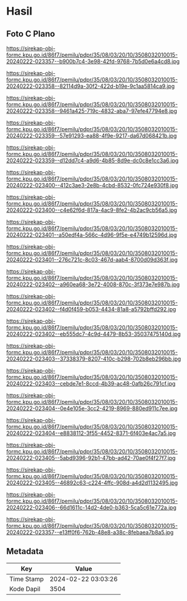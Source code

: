 # Hasil

## Foto C Plano

https://sirekap-obj-formc.kpu.go.id/86f7/pemilu/pdpr/35/08/03/20/10/3508032010015-20240222-023357--b900b7c4-3e98-42fd-9768-7b5d0e6a4cd8.jpg

https://sirekap-obj-formc.kpu.go.id/86f7/pemilu/pdpr/35/08/03/20/10/3508032010015-20240222-023358--82114d9a-30f2-422d-b19e-9c1aa5814ca9.jpg

https://sirekap-obj-formc.kpu.go.id/86f7/pemilu/pdpr/35/08/03/20/10/3508032010015-20240222-023358--9461a425-719c-4832-aba7-97efe47794e8.jpg

https://sirekap-obj-formc.kpu.go.id/86f7/pemilu/pdpr/35/08/03/20/10/3508032010015-20240222-023359--57e91293-ea88-4f9e-9217-da67d068421b.jpg

https://sirekap-obj-formc.kpu.go.id/86f7/pemilu/pdpr/35/08/03/20/10/3508032010015-20240222-023359--d12dd7c4-a9d6-4b85-8d9e-dc0c8e1cc3a6.jpg

https://sirekap-obj-formc.kpu.go.id/86f7/pemilu/pdpr/35/08/03/20/10/3508032010015-20240222-023400--412c3ae3-2e8b-4cbd-8532-0fc724e930f8.jpg

https://sirekap-obj-formc.kpu.go.id/86f7/pemilu/pdpr/35/08/03/20/10/3508032010015-20240222-023400--c4e62f6d-817a-4ac9-8fe2-4b2ac9cb56a5.jpg

https://sirekap-obj-formc.kpu.go.id/86f7/pemilu/pdpr/35/08/03/20/10/3508032010015-20240222-023401--a50edf4a-566c-4d96-9f5e-e4749b12596d.jpg

https://sirekap-obj-formc.kpu.go.id/86f7/pemilu/pdpr/35/08/03/20/10/3508032010015-20240222-023401--276c721c-8c03-467d-aab4-8700d09d363f.jpg

https://sirekap-obj-formc.kpu.go.id/86f7/pemilu/pdpr/35/08/03/20/10/3508032010015-20240222-023402--a960ea68-3e72-4008-870c-3f373e7e987b.jpg

https://sirekap-obj-formc.kpu.go.id/86f7/pemilu/pdpr/35/08/03/20/10/3508032010015-20240222-023402--f4d0f459-b053-4434-81a8-a5792bffd292.jpg

https://sirekap-obj-formc.kpu.go.id/86f7/pemilu/pdpr/35/08/03/20/10/3508032010015-20240222-023402--eb555dc7-4c9d-4479-8b53-35037475140d.jpg

https://sirekap-obj-formc.kpu.go.id/86f7/pemilu/pdpr/35/08/03/20/10/3508032010015-20240222-023403--37338379-8207-410c-b298-702b8eb296bb.jpg

https://sirekap-obj-formc.kpu.go.id/86f7/pemilu/pdpr/35/08/03/20/10/3508032010015-20240222-023403--cebde7e1-8ccd-4b39-ac48-0afb26c791cf.jpg

https://sirekap-obj-formc.kpu.go.id/86f7/pemilu/pdpr/35/08/03/20/10/3508032010015-20240222-023404--0e4e105e-3cc2-4219-8969-880ed911c7ee.jpg

https://sirekap-obj-formc.kpu.go.id/86f7/pemilu/pdpr/35/08/03/20/10/3508032010015-20240222-023404--e8838112-3f55-4452-8371-6f403e4ac7a5.jpg

https://sirekap-obj-formc.kpu.go.id/86f7/pemilu/pdpr/35/08/03/20/10/3508032010015-20240222-023405--5abd9396-92b1-47bb-ad42-70ae0f4f27f7.jpg

https://sirekap-obj-formc.kpu.go.id/86f7/pemilu/pdpr/35/08/03/20/10/3508032010015-20240222-023405--46892c63-c224-4ffc-908d-a4d2d1132495.jpg

https://sirekap-obj-formc.kpu.go.id/86f7/pemilu/pdpr/35/08/03/20/10/3508032010015-20240222-023406--66d1611c-14d2-4de0-b363-5ca5c61e772a.jpg

https://sirekap-obj-formc.kpu.go.id/86f7/pemilu/pdpr/35/08/03/20/10/3508032010015-20240222-023357--e13ff0f6-762b-48e8-a38c-8febaea7b8a5.jpg


## Metadata

| Key        | Value               |
| ---------- | ------------------- |
| Time Stamp | 2024-02-22 03:03:26 |
| Kode Dapil | 3504                |



